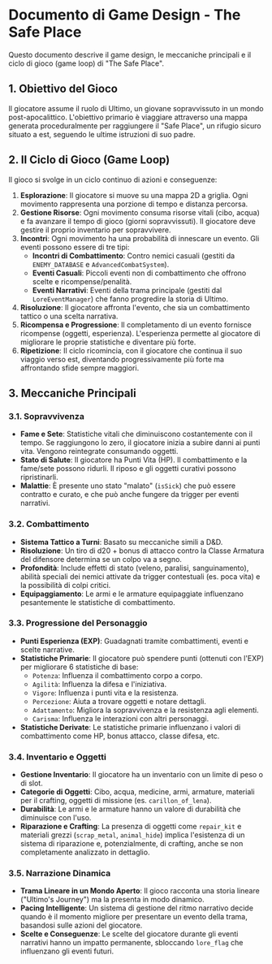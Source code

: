 # Documento di Game Design - The Safe Place

Questo documento descrive il game design, le meccaniche principali e il ciclo di gioco (game loop) di "The Safe Place".

## 1. Obiettivo del Gioco

Il giocatore assume il ruolo di Ultimo, un giovane sopravvissuto in un mondo post-apocalittico. L'obiettivo primario è viaggiare attraverso una mappa generata proceduralmente per raggiungere il "Safe Place", un rifugio sicuro situato a est, seguendo le ultime istruzioni di suo padre.

## 2. Il Ciclo di Gioco (Game Loop)

Il gioco si svolge in un ciclo continuo di azioni e conseguenze:

1.  **Esplorazione**: Il giocatore si muove su una mappa 2D a griglia. Ogni movimento rappresenta una porzione di tempo e distanza percorsa.
2.  **Gestione Risorse**: Ogni movimento consuma risorse vitali (cibo, acqua) e fa avanzare il tempo di gioco (giorni sopravvissuti). Il giocatore deve gestire il proprio inventario per sopravvivere.
3.  **Incontri**: Ogni movimento ha una probabilità di innescare un evento. Gli eventi possono essere di tre tipi:
    -   **Incontri di Combattimento**: Contro nemici casuali (gestiti da `ENEMY_DATABASE` e `AdvancedCombatSystem`).
    -   **Eventi Casuali**: Piccoli eventi non di combattimento che offrono scelte e ricompense/penalità.
    -   **Eventi Narrativi**: Eventi della trama principale (gestiti dal `LoreEventManager`) che fanno progredire la storia di Ultimo.
4.  **Risoluzione**: Il giocatore affronta l'evento, che sia un combattimento tattico o una scelta narrativa.
5.  **Ricompensa e Progressione**: Il completamento di un evento fornisce ricompense (oggetti, esperienza). L'esperienza permette al giocatore di migliorare le proprie statistiche e diventare più forte.
6.  **Ripetizione**: Il ciclo ricomincia, con il giocatore che continua il suo viaggio verso est, diventando progressivamente più forte ma affrontando sfide sempre maggiori.

## 3. Meccaniche Principali

### 3.1. Sopravvivenza

-   **Fame e Sete**: Statistiche vitali che diminuiscono costantemente con il tempo. Se raggiungono lo zero, il giocatore inizia a subire danni ai punti vita. Vengono reintegrate consumando oggetti.
-   **Stato di Salute**: Il giocatore ha Punti Vita (HP). Il combattimento e la fame/sete possono ridurli. Il riposo e gli oggetti curativi possono ripristinarli.
-   **Malattie**: È presente uno stato "malato" (`isSick`) che può essere contratto e curato, e che può anche fungere da trigger per eventi narrativi.

### 3.2. Combattimento

-   **Sistema Tattico a Turni**: Basato su meccaniche simili a D&D.
-   **Risoluzione**: Un tiro di d20 + bonus di attacco contro la Classe Armatura del difensore determina se un colpo va a segno.
-   **Profondità**: Include effetti di stato (veleno, paralisi, sanguinamento), abilità speciali dei nemici attivate da trigger contestuali (es. poca vita) e la possibilità di colpi critici.
-   **Equipaggiamento**: Le armi e le armature equipaggiate influenzano pesantemente le statistiche di combattimento.

### 3.3. Progressione del Personaggio

-   **Punti Esperienza (EXP)**: Guadagnati tramite combattimenti, eventi e scelte narrative.
-   **Statistiche Primarie**: Il giocatore può spendere punti (ottenuti con l'EXP) per migliorare 6 statistiche di base:
    -   `Potenza`: Influenza il combattimento corpo a corpo.
    -   `Agilità`: Influenza la difesa e l'iniziativa.
    -   `Vigore`: Influenza i punti vita e la resistenza.
    -   `Percezione`: Aiuta a trovare oggetti e notare dettagli.
    -   `Adattamento`: Migliora la sopravvivenza e la resistenza agli elementi.
    -   `Carisma`: Influenza le interazioni con altri personaggi.
-   **Statistiche Derivate**: Le statistiche primarie influenzano i valori di combattimento come HP, bonus attacco, classe difesa, etc.

### 3.4. Inventario e Oggetti

-   **Gestione Inventario**: Il giocatore ha un inventario con un limite di peso o di slot.
-   **Categorie di Oggetti**: Cibo, acqua, medicine, armi, armature, materiali per il crafting, oggetti di missione (es. `carillon_of_lena`).
-   **Durabilità**: Le armi e le armature hanno un valore di durabilità che diminuisce con l'uso.
-   **Riparazione e Crafting**: La presenza di oggetti come `repair_kit` e materiali grezzi (`scrap_metal`, `animal_hide`) implica l'esistenza di un sistema di riparazione e, potenzialmente, di crafting, anche se non completamente analizzato in dettaglio.

### 3.5. Narrazione Dinamica

-   **Trama Lineare in un Mondo Aperto**: Il gioco racconta una storia lineare ("Ultimo's Journey") ma la presenta in modo dinamico.
-   **Pacing Intelligente**: Un sistema di gestione del ritmo narrativo decide quando è il momento migliore per presentare un evento della trama, basandosi sulle azioni del giocatore.
-   **Scelte e Conseguenze**: Le scelte del giocatore durante gli eventi narrativi hanno un impatto permanente, sbloccando `lore_flag` che influenzano gli eventi futuri. 